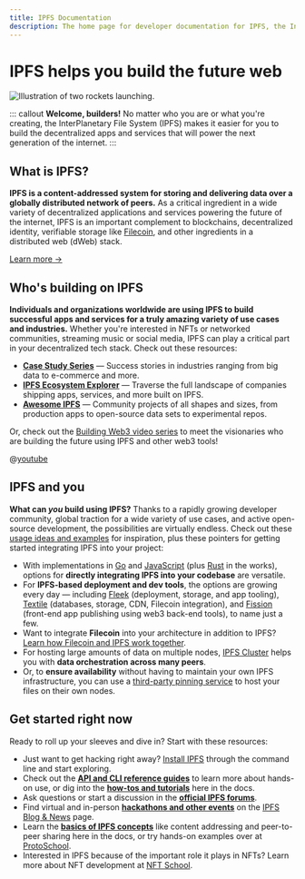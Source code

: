 ```yaml
---
title: IPFS Documentation
description: The home page for developer documentation for IPFS, the InterPlanetary File System.
---
```


# IPFS helps you build the future web

![Illustration of two rockets launching.](./images/welcome-builders/ipfs-builders-rocket.svg)

::: callout
**Welcome, builders!** No matter who you are or what you're creating, the InterPlanetary File System (IPFS) makes it easier for you to build the decentralized apps and services that will power the next generation of the internet.
:::

## What is IPFS?

**IPFS is a content-addressed system for storing and delivering data over a globally distributed network of peers.** As a critical ingredient in a wide variety of decentralized applications and services powering the future of the internet, IPFS is an important complement to blockchains, decentralized identity, verifiable storage like [Filecoin](https://filecoin.io), and other ingredients in a distributed web (dWeb) stack.

[Learn more →](concepts/what-is-ipfs.md#what-is-ipfs)

## Who's building on IPFS

**Individuals and organizations worldwide are using IPFS to build successful apps and services for a truly amazing variety of use cases and industries.** Whether you're interested in NFTs or networked communities, streaming music or social media, IPFS can play a critical part in your decentralized tech stack. Check out these resources:

- [**Case Study Series**](concepts/README.md#examples-and-case-studies) — Success stories in industries ranging from big data to e-commerce and more.
- [**IPFS Ecosystem Explorer**](https://ecosystem.ipfs.tech) — Traverse the full landscape of companies shipping apps, services, and more built on IPFS.
- [**Awesome IPFS**](https://awesome.ipfs.tech) — Community projects of all shapes and sizes, from production apps to open-source data sets to experimental repos.

Or, check out the [Building Web3 video series](https://www.youtube.com/playlist?list=PL_0VrY55uV1-THfh1GVoE6v0SxKO9M0gs) to meet the visionaries who are building the future using IPFS and other web3 tools!

@[youtube](c50licHTOik)

## IPFS and you

**What can _you_ build using IPFS?** Thanks to a rapidly growing developer community, global traction for a wide variety of use cases, and active open-source development, the possibilities are virtually endless. Check out these [usage ideas and examples](concepts/usage-ideas-examples.md) for inspiration, plus these pointers for getting started integrating IPFS into your project:

- With implementations in [Go](https://github.com/ipfs/kubo) and [JavaScript](https://js.ipfs.tech/) (plus [Rust](https://github.com/rs-ipfs/rust-ipfs) in the works), options for **directly integrating IPFS into your codebase** are versatile.
- For **IPFS-based deployment and dev tools**, the options are growing every day — including [Fleek](https://fleek.co) (deployment, storage, and app tooling), [Textile](https://textile.io) (databases, storage, CDN, Filecoin integration), and [Fission](https://fission.codes) (front-end app publishing using web3 back-end tools), to name just a few.
- Want to integrate **Filecoin** into your architecture in addition to IPFS? [Learn how Filecoin and IPFS work together](https://docs.filecoin.io/basics/how-storage-works/filecoin-and-ipfs/).
- For hosting large amounts of data on multiple nodes, [IPFS Cluster](https://ipfscluster.io/) helps you with **data orchestration across many peers**.
- Or, to **ensure availability** without having to maintain your own IPFS infrastructure, you can use a [third-party pinning service](concepts/persistence.md#pinning-services) to host your files on their own nodes.

## Get started right now

Ready to roll up your sleeves and dive in? Start with these resources:

- Just want to get hacking right away? [Install IPFS](install/command-line.md) through the command line and start exploring.
- Check out the [**API and CLI reference guides**](reference/README.md) to learn more about hands-on use, or dig into the [**how-tos and tutorials**](how-to/README.md) here in the docs.
- Ask questions or start a discussion in the [**official IPFS forums**](https://discuss.ipfs.tech).
- Find virtual and in-person [**hackathons and other events**](https://blog.ipfs.tech/?category=Event) on the [IPFS Blog & News](https://blog.ipfs.tech) page.
- Learn the [**basics of IPFS concepts**](concepts/README.md) like content addressing and peer-to-peer sharing here in the docs, or try hands-on examples over at [ProtoSchool](https://proto.school).
- Interested in IPFS because of the important role it plays in NFTs? Learn more about NFT development at [NFT School](https://nftschool.dev).

